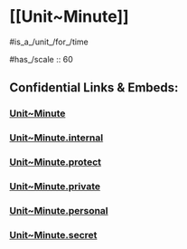 ﻿
# [[Unit~Minute]] 

#is_a_/unit_/for_/time 

#has_/scale :: 60 


## Confidential Links & Embeds: 

### [Unit~Minute](/_public/Unit/SI-Unit/derived_Unit/Unit~Minute.md) 

### [Unit~Minute.internal](/_internal/Unit/SI-Unit/derived_Unit/Unit~Minute.internal.md) 

### [Unit~Minute.protect](/_protect/Unit/SI-Unit/derived_Unit/Unit~Minute.protect.md) 

### [Unit~Minute.private](/_private/Unit/SI-Unit/derived_Unit/Unit~Minute.private.md) 

### [Unit~Minute.personal](/_personal/Unit/SI-Unit/derived_Unit/Unit~Minute.personal.md) 

### [Unit~Minute.secret](/_secret/Unit/SI-Unit/derived_Unit/Unit~Minute.secret.md) 
